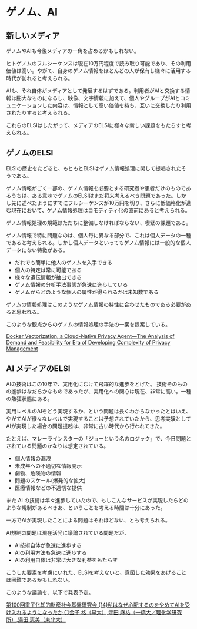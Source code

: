 # ゲノム、AI
## 新しいメディア

ゲノムやAIも今後メディアの一角を占めるかもしれない。

ヒトゲノムのフルシーケンスは現在10万円程度で読み取り可能であり、その利用価値は高い。やがて、自身のゲノム情報をほとんどの人が保有し様々に活用する時代が訪れると考えられる。

AIも、それ自体がメディアとして発展するはずである。利用者がAIと交換する情報は膨大なものになるし、映像、文字情報に加えて、個人やグループがAIとコミュニケーションした内容は、情報として高い価値を持ち、互いに交換したり利用されたりすると考えられる。

これらのELSIはしたがって、メディアのELSIに様々な新しい課題をもたらすと考えられる。

## ゲノムのELSI

ELSIの歴史をたどると、もともとELSIはゲノム情報処理に関して提唱されたそうである。

ゲノム情報がごく一部の、ゲノム情報を必要とする研究者や患者だけのものであるうちは、ある意味でゲノムのELSIはまだ将来考えるべき問題であった。しかし先に述べたようにすでにフルシーケンスが10万円を切り、さらに低価格化が進む現在において、ゲノム情報処理はコモディティ化の直前にあると考えられる。

ゲノム情報処理の規範はただちに整備しなければならない、喫緊の課題である。

ゲノム情報で特に問題なのは、個人毎に異なる部分で、これは個人データの一種であると考えられる。しかし個人データといってもゲノム情報には一般的な個人データにない特徴がある。

 - だれでも簡単に他人のゲノムを入手できる
 - 個人の特定は常に可能である
 - 様々な遺伝情報が抽出できる
 - ゲノム情報の分析手法事態が急速に進歩している
 - ゲノムからどのような個人の属性が得られるかは未知数である

ゲノムの情報処理はこのようなゲノム情報の特性に合わせたものである必要があると思われる。

このような観点からのゲノムの情報処理の手法の一案を提案している。

[Docker Vectorization, a Cloud-Native Privacy Agent—The Analysis of Demand and Feasibility for Era of Developing Complexity of Privacy Management](https://www.mdpi.com/2076-3417/13/5/3235)

## AI メディアのELSI

AIの技術はこの10年で、実用化にむけて飛躍的な進歩をとげた。
技術そのものの進歩はなだらかなものであったが、実用化への関心は現在、非常に高い。一種の熱狂状態にある。

実用レベルのAIをどう実現するか、という問題は長くわからなかったとはいえ、やがてAIが様々なレベルで実現することは予想されていたから、思考実験としてAIが実現した場合の問題提起は、非常に古い時代から行われてきた。

たとえば、マレーラインスターの「ジョーという名のロジック」で、今日問題とされている問題のかなりは想定されている。

- 個人情報の漏洩
- 未成年への不適切な情報開示
- 劇物、危険物の情報
- 問題のスケール(爆発的な拡大)
- 医療情報などの不適切な提供

また AI の技術は年々進歩していたので、もしこんなサービスが実現したらどのような規制があるべきあ、ということを考える時間は十分にあった。

一方でAIが実現したことによる問題はそれほどない、とも考えられる。

AI規制の問題は現在活発に議論されている問題だが、

- AI技術自体が急速に進歩する
- AIの利用方法も急速に進歩する
- AIの利用自体は非常に大きな利益をもたらす

こうした要素を考慮にいれた、ELSIを考えないと、意図した効果をあげることは困難であるかもしれない。

このような議論を、以下で発表予定。

[第100回電子化知的財産社会基盤研究会
(14)私はなぜ心配するのをやめてAIを受け入れるようになったか
〇金子 格（早大）,寺田 麻祐（一橋大／理化学研究所）,湯田 恵美（東北大）](https://www.ipsj.or.jp/kenkyukai/event/eip100.html)
